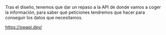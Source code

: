 Tras el diseño, tenemos que dar un repaso a la API de donde vamos a coger la información, para saber qué peticiones tendremos que hacer para conseguir los datos que necesitamos.

https://swapi.dev/
